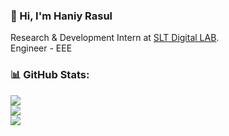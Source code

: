 ### 💫 Hi, I'm Haniy Rasul
Research & Development Intern at [SLT Digital LAB](https://www.sltdigitallab.lk/). <br>
Engineer - EEE

### 📊 GitHub Stats:
![](https://github-readme-stats.vercel.app/api?username=haniyrasul&theme=great-gatsby&hide_border=true&include_all_commits=true&count_private=true)<br/>
![](https://github-readme-streak-stats.herokuapp.com/?user=haniyrasul&theme=great-gatsby&hide_border=true)<br/>
![](https://github-readme-stats.vercel.app/api/top-langs/?username=haniyrasul&theme=great-gatsby&hide_border=true&include_all_commits=true&count_private=true&layout=compact)

<!-- Proudly created with GPRM ( https://gprm.itsvg.in ) -->
